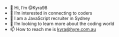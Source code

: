 - 👋 Hi, I’m @Kyra98
- 👀 I’m interested in connecting to coders
- 🌱 I am a JavaScript recruiter in Sydney
- 💞️ I’m looking to learn more about the coding world
- 📫 How to reach me is kyra@hyre.com.au

<!---
Kyra98/Kyra98 is a ✨ special ✨ repository because its `README.md` (this file) appears on your GitHub profile.
You can click the Preview link to take a look at your changes.
--->
